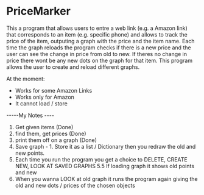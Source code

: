 # PriceMarker
This a program that allows users to entre a web link (e.g. a Amazon link) that corresponds to an item (e.g. specific phone) and allows to track the price of the item, outputing a graph with the price and the item name. Each time the graph reloads the program checks if there is a new price and the user can see the change in price from old to new. If theres no change in price there wont be any new dots on the graph for that item. This program allows the user to create and reload different graphs.

At the moment:

- Works for some Amazon Links
- Works only for Amazon
- It cannot load / store

-----My Notes ----

1. Get given items (Done)
2. find them, get prices (Done)
3. print them off on a graph (Done)
4. Save graph - 1. Store it as a list / Dictionary then you redraw the old and new points.
5. Each time you run the program you get a choice to DELETE, CREATE NEW, LOOK AT SAVED GRAPHS 
5.5 If loading graph it shows old points and new
6. When you wanna LOOK at old graph it runs the program again giving the old and new dots / prices of the chosen objects
